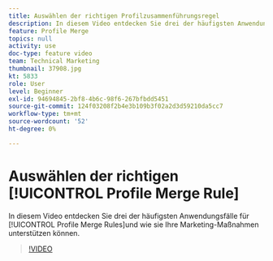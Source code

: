 ```yaml
---
title: Auswählen der richtigen Profilzusammenführungsregel
description: In diesem Video entdecken Sie drei der häufigsten Anwendungsfälle für Profilzusammenführungsregeln und erfahren, wie diese Ihre Marketing-Maßnahmen unterstützen können.
feature: Profile Merge
topics: null
activity: use
doc-type: feature video
team: Technical Marketing
thumbnail: 37908.jpg
kt: 5833
role: User
level: Beginner
exl-id: 94694845-2bf8-4b6c-98f6-267bfbdd5451
source-git-commit: 124f03208f2b4e3b109b3f02a2d3d59210da5cc7
workflow-type: tm+mt
source-wordcount: '52'
ht-degree: 0%

---
```


# Auswählen der richtigen [!UICONTROL Profile Merge Rule]

In diesem Video entdecken Sie drei der häufigsten Anwendungsfälle für [!UICONTROL Profile Merge Rules]und wie sie Ihre Marketing-Maßnahmen unterstützen können.

>[!VIDEO](https://video.tv.adobe.com/v/37908/?quality=12&learn=on)
